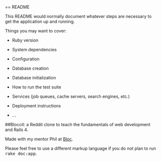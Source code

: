 == README

This README would normally document whatever steps are necessary to get the
application up and running.

Things you may want to cover:

* Ruby version

* System dependencies

* Configuration

* Database creation

* Database initialization

* How to run the test suite

* Services (job queues, cache servers, search engines, etc.)

* Deployment instructions

* ...


##Bloccit: a Reddit clone to teach the fundamentals of web development and Rails 4.

Made with my mentor Phil at [Bloc](http://bloc.io).

Please feel free to use a different markup language if you do not plan to run
<tt>rake doc:app</tt>.
